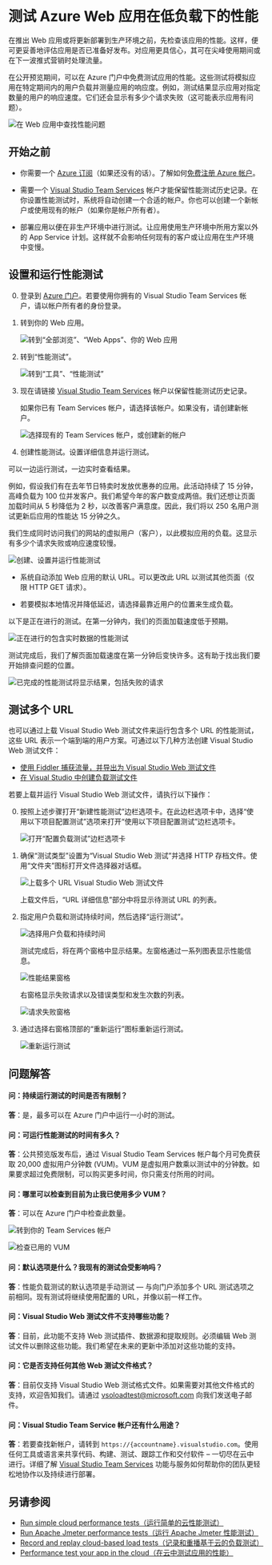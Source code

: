 <properties
   pageTitle="测试 Azure Web 应用的性能 | Azure"
   description="运行 Azure Web 应用性能测试以检查你的应用如何处理用户负载。测量响应时间，并查找可能表明出现问题的失败状况。"
   services="app-service\web"
   documentationCenter=""
   authors="ecfan"
   manager="douge"
   editor="jimbe"/>

<tags
	ms.service="app-service-web"
	ms.date="05/25/2016"
	wacn.date=""/>

# 测试 Azure Web 应用在低负载下的性能

在推出 Web 应用或将更新部署到生产环境之前，先检查该应用的性能。这样，便可更妥善地评估应用是否已准备好发布。对应用更具信心，其可在尖峰使用期间或在下一波推式营销时处理流量。

在公开预览期间，可以在 Azure 门户中免费测试应用的性能。这些测试将模拟应用在特定期间内的用户负载并测量应用的响应度。例如，测试结果显示应用对指定数量的用户的响应速度。它们还会显示有多少个请求失败（这可能表示应用有问题）。

![在 Web 应用中查找性能问题](./media/app-service-web-app-performance-test/azure-np-perf-test-overview.png)

## 开始之前

* 你需要一个 [Azure 订阅](https://account.windowsazure.cn/subscriptions)（如果还没有的话）。了解如何[免费注册 Azure 帐户](/pricing/1rmb-trial/?WT.mc_id=A261C142F)。

* 需要一个 [Visual Studio Team Services](https://www.visualstudio.com/products/what-is-visual-studio-online-vs) 帐户才能保留性能测试历史记录。在你设置性能测试时，系统将自动创建一个合适的帐户。你也可以创建一个新帐户或使用现有的帐户（如果你是帐户所有者）。

* 部署应用以便在非生产环境中进行测试。让应用使用生产环境中所用方案以外的 App Service 计划。这样就不会影响任何现有的客户或让应用在生产环境中变慢。

## 设置和运行性能测试

0.  登录到 [Azure 门户](https://portal.azure.cn)。若要使用你拥有的 Visual Studio Team Services 帐户，请以帐户所有者的身份登录。

0.  转到你的 Web 应用。

    ![转到“全部浏览”、“Web Apps”、你的 Web 应用](./media/app-service-web-app-performance-test/azure-np-web-apps.png)

0.  转到“性能测试”。

    ![转到“工具”、“性能测试”](./media/app-service-web-app-performance-test/azure-np-web-app-details-tools-expanded.png)
 
0. 现在请链接 [Visual Studio Team Services](https://www.visualstudio.com/products/what-is-visual-studio-online-vs) 帐户以保留性能测试历史记录。

    如果你已有 Team Services 帐户，请选择该帐户。如果没有，请创建新帐户。

    ![选择现有的 Team Services 帐户，或创建新的帐户](./media/app-service-web-app-performance-test/azure-np-no-vso-account.png)

0.  创建性能测试。设置详细信息并运行测试。

可以一边运行测试，一边实时查看结果。

例如，假设我们有在去年节日特卖时发放优惠券的应用。此活动持续了 15 分钟，高峰负载为 100 位并发客户。我们希望今年的客户数变成两倍。我们还想让页面加载时间从 5 秒降低为 2 秒，以改善客户满意度。因此，我们将以 250 名用户测试更新后应用的性能达 15 分钟之久。

我们生成同时访问我们的网站的虚拟用户（客户），以此模拟应用的负载。这显示有多少个请求失败或响应速度较慢。

  ![创建、设置并运行性能测试](./media/app-service-web-app-performance-test/azure-np-new-performance-test.png)

   *  系统自动添加 Web 应用的默认 URL。可以更改此 URL 以测试其他页面（仅限 HTTP GET 请求）。

   *  若要模拟本地情况并降低延迟，请选择最靠近用户的位置来生成负载。

  以下是正在进行的测试。在第一分钟内，我们的页面加载速度低于预期。

  ![正在进行的包含实时数据的性能测试](./media/app-service-web-app-performance-test/azure-np-running-perf-test.png)

  测试完成后，我们了解页面加载速度在第一分钟后变快许多。这有助于找出我们要开始排查问题的位置。

  ![已完成的性能测试将显示结果，包括失败的请求](./media/app-service-web-app-performance-test/azure-np-perf-test-done.png)

## 测试多个 URL

也可以通过上载 Visual Studio Web 测试文件来运行包含多个 URL 的性能测试，这些 URL 表示一个端到端的用户方案。可通过以下几种方法创建 Visual Studio Web 测试文件：

* [使用 Fiddler 捕获流量，并导出为 Visual Studio Web 测试文件](http://docs.telerik.com/fiddler/Save-And-Load-Traffic/Tasks/VSWebTest)
* [在 Visual Studio 中创建负载测试文件](https://www.visualstudio.com/docs/test/performance-testing/run-performance-tests-app-before-release)

若要上载并运行 Visual Studio Web 测试文件，请执行以下操作：
 
0. 按照上述步骤打开“新建性能测试”边栏选项卡。在此边栏选项卡中，选择“使用以下项目配置测试”选项来打开“使用以下项目配置测试”边栏选项卡。  

    ![打开“配置负载测试”边栏选项卡](./media/app-service-web-app-performance-test/multiple-01-authoring-blade.png)

0. 确保“测试类型”设置为“Visual Studio Web 测试”并选择 HTTP 存档文件。使用“文件夹”图标打开文件选择器对话框。

    ![上载多个 URL Visual Studio Web 测试文件](./media/app-service-web-app-performance-test/multiple-01-authoring-blade2.png)

    上载文件后，“URL 详细信息”部分中将显示待测试 URL 的列表。
 
0. 指定用户负载和测试持续时间，然后选择“运行测试”。

    ![选择用户负载和持续时间](./media/app-service-web-app-performance-test/multiple-01-authoring-blade3.png)

    测试完成后，将在两个窗格中显示结果。左窗格通过一系列图表显示性能信息。

    ![性能结果窗格](./media/app-service-web-app-performance-test/multiple-01a-results.png)

    右窗格显示失败请求以及错误类型和发生次数的列表。

    ![请求失败窗格](./media/app-service-web-app-performance-test/multiple-01b-results.png)

0. 通过选择右窗格顶部的“重新运行”图标重新运行测试。

    ![重新运行测试](./media/app-service-web-app-performance-test/multiple-rerun-test.png)

##  问题解答

#### 问：持续运行测试的时间是否有限制？ 

**答**：是，最多可以在 Azure 门户中运行一小时的测试。

#### 问：可运行性能测试的时间有多久？ 

**答**：公共预览版发布后，通过 Visual Studio Team Services 帐户每个月可免费获取 20,000 虚拟用户分钟数 (VUM)。VUM 是虚拟用户数乘以测试中的分钟数。如果要求超过免费限制，可以购买更多时间，你只需支付所用的时间。

#### 问：哪里可以检查到目前为止我已使用多少 VUM？

**答**：可以在 Azure 门户中检查此数量。

![转到你的 Team Services 帐户](./media/app-service-web-app-performance-test/azure-np-vso-accounts.png)

![检查已用的 VUM](./media/app-service-web-app-performance-test/azure-np-vso-accounts-vum-summary.png)

#### 问：默认选项是什么？我现有的测试会受影响吗？

**答**：性能负载测试的默认选项是手动测试 — 与向门户添加多个 URL 测试选项之前相同。现有测试将继续使用配置的 URL，并像以前一样工作。

#### 问：Visual Studio Web 测试文件不支持哪些功能？

**答**：目前，此功能不支持 Web 测试插件、数据源和提取规则。必须编辑 Web 测试文件以删除这些功能。我们希望在未来的更新中添加对这些功能的支持。

#### 问：它是否支持任何其他 Web 测试文件格式？
  
**答**：目前仅支持 Visual Studio Web 测试格式文件。如果需要对其他文件格式的支持，欢迎告知我们。请通过 [vsoloadtest@microsoft.com](mailto:vsoloadtest@microsoft.com) 向我们发送电子邮件。

#### 问：Visual Studio Team Service 帐户还有什么用途？

**答**：若要查找新帐户，请转到 ```https://{accountname}.visualstudio.com```。使用任何工具或语言来共享代码、构建、测试、跟踪工作和交付软件 – 一切尽在云中进行。详细了解 [Visual Studio Team Services](https://www.visualstudio.com/products/what-is-visual-studio-online-vs) 功能与服务如何帮助你的团队更轻松地协作以及持续进行部署。

## 另请参阅

* [Run simple cloud performance tests（运行简单的云性能测试）](https://www.visualstudio.com/docs/test/performance-testing/getting-started/get-started-simple-cloud-load-test)
* [Run Apache Jmeter performance tests（运行 Apache Jmeter 性能测试）](https://www.visualstudio.com/docs/test/performance-testing/getting-started/get-started-jmeter-test)
* [Record and replay cloud-based load tests（记录和重播基于云的负载测试）](https://www.visualstudio.com/docs/test/performance-testing/getting-started/record-and-replay-cloud-load-tests)
* [Performance test your app in the cloud（在云中测试应用的性能）](https://www.visualstudio.com/docs/test/performance-testing/getting-started/getting-started-with-performance-testing)

<!---HONumber=Mooncake_0627_2016-->